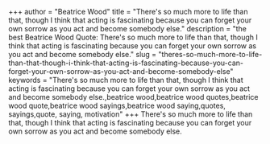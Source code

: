 +++
author = "Beatrice Wood"
title = "There's so much more to life than that, though I think that acting is fascinating because you can forget your own sorrow as you act and become somebody else."
description = "the best Beatrice Wood Quote: There's so much more to life than that, though I think that acting is fascinating because you can forget your own sorrow as you act and become somebody else."
slug = "theres-so-much-more-to-life-than-that-though-i-think-that-acting-is-fascinating-because-you-can-forget-your-own-sorrow-as-you-act-and-become-somebody-else"
keywords = "There's so much more to life than that, though I think that acting is fascinating because you can forget your own sorrow as you act and become somebody else.,beatrice wood,beatrice wood quotes,beatrice wood quote,beatrice wood sayings,beatrice wood saying,quotes, sayings,quote, saying, motivation"
+++
There's so much more to life than that, though I think that acting is fascinating because you can forget your own sorrow as you act and become somebody else.
